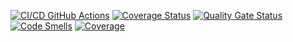 [![CI/CD GitHub Actions](https://github.com/Flexagen/task1/actions/workflows/test-action.yml/badge.svg)](https://github.com/Flexagen/task1/actions/workflows/test-action.yml)
[![Coverage Status](https://coveralls.io/repos/github/Flexagen/task1/badge.svg)](https://coveralls.io/github/Flexagen/task1)
[![Quality Gate Status](https://sonarcloud.io/api/project_badges/measure?project=Flexagen_task1&metric=alert_status)](https://sonarcloud.io/summary/new_code?id=Flexagen_task1)
[![Code Smells](https://sonarcloud.io/api/project_badges/measure?project=Flexagen_task1&metric=code_smells)](https://sonarcloud.io/summary/new_code?id=Flexagen_task1)
[![Coverage](https://sonarcloud.io/api/project_badges/measure?project=Flexagen_task1&metric=coverage)](https://sonarcloud.io/summary/new_code?id=Flexagen_task1)
